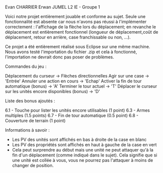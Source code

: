 Evan CHARRIER
Erwan JUMEL
L2 IE - Groupe 1

Voici notre projet entièrement jouable et conforme au sujet. Seule une fonctionnalité est absente car nous n'avons 
pas réussi à l'implémenter correctement : l'affichage de la flèche lors du déplacement; en revanche le déplacement est 
entièrement fonctionnel (longueur de déplacement,coût de déplacement, retour en arrière, case franchissable ou non, ...).

Ce projet a été entièrement réalisé sous Eclipse sur une même machine. Nous avons testé l'importation du fichier .zip
et cela à fonctionné, l'importation ne devrait donc pas poser de problèmes.


Commandes du jeu :

Déplacement du curseur -> Flèches directionnelles
Agir sur une case -> 'Entrée'
Annuler une action en cours -> 'Echap'
Activer la fin de tour automatique (bonus) -> 'A'
Terminer le tour actuel -> 'T'
Déplacer le curseur sur les unités encore disponibles (bonus) -> 'D'

Liste des bonus ajoutés :

6.1 - Touche pour lister les unités encore utilisables (1 point)
6.3 - Armes multiples (1.5 points)
6.7 - Fin de tour automatique (0.5 point)
6.8 - Couverture de terrain (1 point)

Informations à savoir :

- Les PV des unités sont affichés en bas à droite de la case en blanc
- Les PV des propriétés sont affichés en haut à gauche de la case en vert
- Cela peut surprendre au début mais une unité ne peut attaquer qu'à la fin d'un déplacement (comme indiqué dans
  le sujet). Cela signifie que si une unité est collée à vous, vous ne pourrez pas l'attaquer à moins de changer
  de position.
